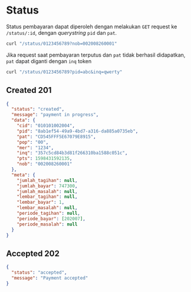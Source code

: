 # Status

Status pembayaran dapat diperoleh dengan melakukan `GET` request ke `/status/:id`, dengan _querystring_ `pid` dan `pat`.

```bash
curl "/status/0123456789?nob=002008260001"
```

Jika request saat pembayaran terputus dan `pat` tidak berhasil didapatkan, `pat` dapat diganti dengan `inq` token

```bash
curl "/status/0123456789?pid=abc&inq=qwerty"
```

## Created 201

```json
{
  "status": "created",
  "message": "payment in progress",
  "data": {
    "cid": "010101002004",
    "pid": "8ab1ef54-49a9-4bd7-a316-da885a0735eb",
    "pat": "CD545FFF5E67079E8915",
    "pop": "00",
    "mer": "1234",
    "inq": "357c5cd84b3d81f266310ba1588c051c",
    "pts": 1598431592135,
    "nob": "002008260001"
  },
  "meta": {
    "jumlah_tagihan": null,
    "jumlah_bayar": 747300,
    "jumlah_masalah": null,
    "lembar_tagihan": null,
    "lembar_bayar": 1,
    "lembar_masalah": null,
    "periode_tagihan": null,
    "periode_bayar": [202007],
    "periode_masalah": null
  }
}
```

## Accepted 202

```json
{
  "status": "accepted",
  "message": "Payment accepted"
}
```
